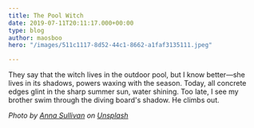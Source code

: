 ```yaml
---
title: The Pool Witch
date: 2019-07-11T20:11:17.000+00:00
type: blog
author: maosboo
hero: "/images/511c1117-8d52-44c1-8662-a1faf3135111.jpeg"

---
```

They say that the witch lives in the outdoor pool, but I know better—she lives in its shadows, powers waxing with the season. Today, all concrete edges glint in the sharp summer sun, water shining. Too late, I see my brother swim through the diving board's shadow. He climbs out.

_Photo by_ [_Anna Sullivan_](https://unsplash.com/@aesullivan2010?utm_source=unsplash&utm_medium=referral&utm_content=creditCopyText) _on_ [_Unsplash_](https://unsplash.com/s/photos/outdoor-swimming-pool?utm_source=unsplash&utm_medium=referral&utm_content=creditCopyText)